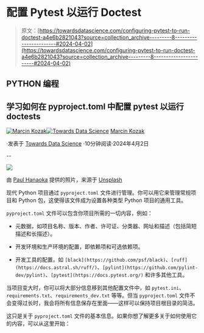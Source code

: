 # 配置 Pytest 以运行 Doctest

> 原文：[https://towardsdatascience.com/configuring-pytest-to-run-doctest-a4e6b2821043?source=collection_archive---------8-----------------------#2024-04-02](https://towardsdatascience.com/configuring-pytest-to-run-doctest-a4e6b2821043?source=collection_archive---------8-----------------------#2024-04-02)

## PYTHON 编程

## 学习如何在 pyproject.toml 中配置 pytest 以运行 doctests

[](https://medium.com/@nyggus?source=post_page---byline--a4e6b2821043--------------------------------)[![Marcin Kozak](../Images/d7faf62e48ed81dab5d8ad92819fff54.png)](https://medium.com/@nyggus?source=post_page---byline--a4e6b2821043--------------------------------)[](https://towardsdatascience.com/?source=post_page---byline--a4e6b2821043--------------------------------)[![Towards Data Science](../Images/a6ff2676ffcc0c7aad8aaf1d79379785.png)](https://towardsdatascience.com/?source=post_page---byline--a4e6b2821043--------------------------------) [Marcin Kozak](https://medium.com/@nyggus?source=post_page---byline--a4e6b2821043--------------------------------)

·发表于 [Towards Data Science](https://towardsdatascience.com/?source=post_page---byline--a4e6b2821043--------------------------------) ·10分钟阅读·2024年4月2日

--

![](../Images/ee4a6fb822fa87ee6cc352b66ad225c4.png)

由 [Paul Hanaoka](https://unsplash.com/@plhnk?utm_source=medium&utm_medium=referral) 提供的照片，来源于 [Unsplash](https://unsplash.com/?utm_source=medium&utm_medium=referral)

现代 Python 项目通过 `pyproject.toml` 文件进行管理。你可以用它来管理常规项目和 Python 包，这使得该文件成为设置各种类型 Python 项目的通用工具。

`pyproject.toml` 文件可以包含你项目所需的一切内容，例如：

+   元数据，如项目名称、版本、作者、许可证、分类器、网址和描述（包括简短描述和长描述）。

+   开发环境和生产环境的配置，即依赖项和可选依赖项。

+   开发工具的配置，如 `[black](https://github.com/psf/black)`、`[ruff](https://docs.astral.sh/ruff/)`、`[pylint](https://github.com/pylint-dev/pylint)`、`[pytest](https://docs.pytest.org/)` 和许多其他工具。

当项目变大时，你可以将大部分信息移到其他配置文件中，如 `pytest.ini`、`requirements.txt`、`requirements_dev.txt` 等等。但当 `pyproject.toml` 文件不会变得过长时，我会将所有信息保存在里面——这样可以保持项目根目录的简洁。

这只是关于 `pyproject.toml` 文件的基本信息。如果你想了解更多关于如何使用它的内容，可以从这里开始：
